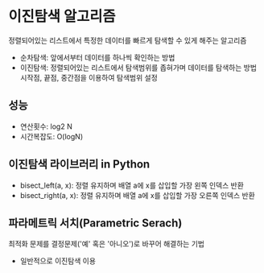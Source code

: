 # 이진탐색 알고리즘

정렬되어있는 리스트에서 특정한 데이터를 빠르게 탐색할 수 있게 해주는 알고리즘

- 순차탐색: 앞에서부터 데이터를 하나씩 확인하는 방법
- 이진탐색: 정렬되어있는 리스트에서 탐색범위를 좁혀가며 데이터를 탐색하는 방법
  시작점, 끝점, 중간점을 이용하여 탐색범위 설정

## 성능

- 연산횟수: log2 N
- 시간복잡도: O(logN)

## 이진탐색 라이브러리 in Python

- bisect_left(a, x): 정렬 유지하며 배열 a에 x를 삽입할 가장 왼쪽 인덱스 반환
- bisect_right(a, x): 정렬 유지하며 배열 a에 x를 삽입할 가장 오른쪽 인덱스 반환

## 파라메트릭 서치(Parametric Serach)

최적화 문제를 결정문제('예' 혹은 '아니오')로 바꾸어 해결하는 기법

- 일반적으로 이진탐색 이용